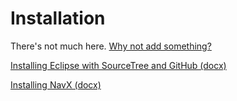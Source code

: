 # Installation

There's not much here. [Why not add something?](https://github.com/SkylineSpartabots/skylinespartabotsgithub.io/edit/master/Installation.md)

[Installing Eclipse with SourceTree and GitHub (docx)](https://docs.google.com/viewer?a=v&pid=sites&srcid=ZGVmYXVsdGRvbWFpbnxzcGFydGFib3Rzd2lraXxneDoxMDBmYzJlODIzYzkyZTU0)

[Installing NavX (docx)](https://docs.google.com/viewer?a=v&pid=sites&srcid=ZGVmYXVsdGRvbWFpbnxzcGFydGFib3Rzd2lraXxneDo2Mzc4YTA1MWJhYTdkODMw)
